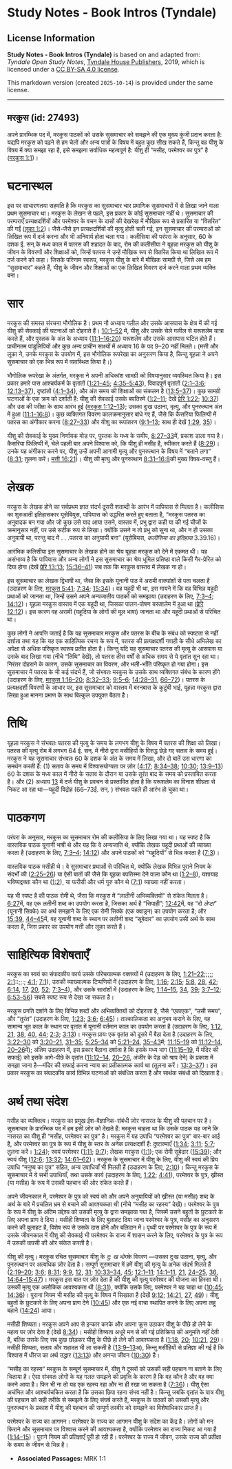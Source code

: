 # Study Notes - Book Intros (Tyndale)

## License Information

**Study Notes - Book Intros (Tyndale)** is based on and adapted from: _Tyndale Open Study Notes_, [Tyndale House Publishers](https://tyndaleopenresources.com/), 2019, which is licensed under a [CC BY-SA 4.0 license](https://creativecommons.org/licenses/by-sa/4.0/legalcode.en).

This markdown version (created `2025-10-14`) is provided under the same license.



--------------------------------

## मरकुस (id: 27493)

अपने प्रारम्भिक पद में, मरकुस पाठकों को उसके सुसमाचार को समझने की एक मुख्य कुंजी प्रदान करता है: यद्यपि मरकुस को पढ़ने से हम चेलों और अन्य पात्रों के विषय में बहुत कुछ सीख सकते हैं, किन्तु वह यीशु के विषय में क्या समझा रहा है, इसे समझना सर्वाधिक महत्वपूर्ण है: यीशु ही “मसीह, परमेश्वर का पुत्र” है ([मरकुस 1:1](https://ref.ly/Mark1:1))।

घटनास्थल
========

इस पर साधारणतया सहमति है कि मरकुस का सुसमाचार चार प्रमाणिक सुसमाचारों में से लिखा जाने वाला प्रथम सुसमाचार था। मरकुस के लेखन से पहले, इस प्रकार के कोई सुसमाचार नहीं थे। सुसमाचार की परम्पराएँ प्रत्यक्षदर्शियों और परमेश्वर के वचन के दासों की देखरेख में मौखिक रूप से प्रसारित या “वितरित” की गईं ([लूका 1:2](https://ref.ly/Luke1:2))। जैसे\-जैसे इन प्रत्यक्षदर्शियों की मृत्यु होती चली गई, इन सुसमाचार की परम्पराओं को लिखित रूप में दर्ज करना और भी अनिवार्य होता चला गया। कलीसिया की परंपरा के अनुसार, 60 के दशक ई. सन्.के मध्य काल में पतरस की शहादत के बाद, रोम की कलीसीया ने यूहन्ना मरकुस को यीशु के जीवन के विवरणों और शिक्षाओं को, जिन्हें पतरस ने उन्हें मौखिक रूप से वितरित किया था लिखित रूप में दर्ज करने को कहा। जिसके परिणाम स्वरूप, मरकुस यीशु के बारे में मौखिक सामग्री से, जिसे अब हम “सुसमाचार” कहते हैं, यीशु के जीवन और शिक्षाओं का एक लिखित विवरण दर्ज करने वाला प्रथम व्यक्ति बना।

सार
===

मरकुस की समस्त संरचना भौगोलिक है। प्रथम नौ अध्याय गलील और उसके आसपास के क्षेत्र में की गई यीशु की सेवकाई की घटनाओं को दोहराते हैं। [10:1–52](https://ref.ly/Mark10:1-Mark10:52) में, यीशु और उसके चेले गलील से यरूशलेम यात्रा करते हैं, और पुस्तक के अंत के अध्याय ([11:1–16:20](https://ref.ly/Mark11:1-Mark16:20)) यरूशलेम और उसके आसपास घटित होते हैं। प्राचीनतम पांडुलिपियों और कुछ अन्य प्राचीन साक्ष्यों में अध्याय 16 के पद 9–20 नहीं मिलते। (मत्ती और लूका ने, उनके मरकुस के उपयोग में, इस भौगोलिक रूपरेखा का अनुसरण किया है, किन्तु यूहन्ना ने अपने सुसमाचार को एक भिन्न रूप में व्यवस्थित किया है।)

भौगोलिक रूपरेखा के अंतर्गत, मरकुस ने अपनी अधिकांश सामग्री को विषयानुसार व्यवस्थित किया है। इस प्रकार हमारे पास आश्चर्यकर्म के वृतांतों ([1:21–45](https://ref.ly/Mark1:21-Mark1:45); [4:35–5:43](https://ref.ly/Mark4:35-Mark5:43)), विवादपूर्ण वृतांतों ([2:1–3:6](https://ref.ly/Mark2:1-Mark3:6); [12:13–37](https://ref.ly/Mark12:13-Mark12:37)), दृष्टांतों ([4:1–34](https://ref.ly/Mark4:1-Mark4:34)), और अंत समय की शिक्षाओं का संकलन है ([13:5–37](https://ref.ly/Mark13:5-Mark13:37))। कुछ सामग्री घटनाओं के एक क्रम को दर्शाती हैं: यीशु की सेवकाई उसके बपतिस्मे ([1:2–11](https://ref.ly/Mark1:2-Mark1:11); देखें [प्रेरि 1:22](https://ref.ly/Acts1:22); [10:37](https://ref.ly/Acts10:37)) और उस की परीक्षा के साथ आरंभ हुई ([मरकुस 1:12–13](https://ref.ly/Mark1:12-Mark1:13)); उसका दुःख उठाना, मृत्यु, और पुनरुत्थान अंत में हुआ ([11:1–16:8](https://ref.ly/Mark11:1-Mark16:8))। कुछ व्यक्तिगत विवरण कालक्रमानुसार बांधे गए हैं, जैसे कि कैसरिया फिलिप्पी में पतरस का अंगीकार करना ([8:27–33](https://ref.ly/Mark8:27-Mark8:33)) और यीशु का रूपांतरण ([9:1–13](https://ref.ly/Mark9:1-Mark9:13); साथ ही देखें [1:29](https://ref.ly/Mark1:29), [35](https://ref.ly/Mark1:35))।

यीशु की सेवकाई के मुख्य निर्णायक मोड पर, पुस्तक के मध्य के समीप, [8:27–33](https://ref.ly/Mark8:27-Mark8:33)में, प्रकाश डाला गया है। कैसरिया फिलिप्पी में, चेले पहली बार अपने विश्वास को, कि यीशु ही मसीह है, स्वीकार करते हैं ([8:29](https://ref.ly/Mark8:29))। उनके यह अंगीकार करने पर, यीशु उन्हें अपनी आगामी मृत्यु और पुनरुत्थान के विषय में “बताने लगा” ([8:31](https://ref.ly/Mark8:31); तुलना करें। [मत्ती 16:21](https://ref.ly/Matt16:21))। यीशु की मृत्यु और पुनरुत्थान [8:31–16:8](https://ref.ly/Mark8:31-Mark16:8)की मुख्य विषय\-वस्तु हैं।

लेखक
====

मरकुस के लेखक होने का सर्वप्रथम ज्ञात संदर्भ दूसरी शताब्दी के आरंभ में पापियास से मिलता है। कलीसिया का शुरुआती इतिहासकार यूसेबियुस, पापियास को उद्धरित करते हुए बताता है, “मरकुस पतरस का अनुवादक बन गया और जो कुछ उसे याद आया उसने, वास्तव में, प्रभु द्वारा कही या की गई चीजों के क्रमानुसार नहीं, पर उसे सटीक रूप से लिखा। क्योंकि उसने न तो प्रभु को सुना था, और न ही उसका अनुयायी था, परन्तु बाद में . . .पतरस का अनुयायी बना” (यूसेबियस, *कलीसिया का इतिहास* 3\.39\.16\)।

आरंभिक कलिसीया इस सुसमाचार के लेखक होने का श्रेय यूहन्ना मरकुस को देने में एकमत थी। यह असंभाव्य है कि पापियास और अन्य लोगों ने इस सुसमाचार का श्रेय धूमिल प्रतिष्ठा वाले किसी गैर\-प्रेरित को दिया होगा (देखें [प्रेरि 13:13](https://ref.ly/Acts13:13); [15:36–41](https://ref.ly/Acts15:36-Acts15:41)) जब तक कि मरकुस वास्तव में लेखक ना हो।

इस सुसमाचार का लेखक द्विभाषी था, जैसा कि इसके यूनानी पाठ में अरामी वाक्यांशों से पता चलता है (उदाहरण के लिए, [मरकुस 5:41](https://ref.ly/Mark5:41); [7:34](https://ref.ly/Mark7:34); [15:34](https://ref.ly/Mark15:34))। वह यहूदी भी था, इस मायने में कि वह विभिन्न यहूदी प्रथाओं को जानता था, जिन्हें उसने अपने अन्यजातीय पाठकों को समझाया (उदाहरण के लिए, [7:3–4](https://ref.ly/Mark7:3-Mark7:4); [14:12](https://ref.ly/Mark14:12))। यूहन्ना मरकुस वास्तव में एक यहूदी था, जिसका पालन\-पोषण यरूशलेम में हुआ था ([प्रेरि 12:12](https://ref.ly/Acts12:12))। इस कारण वह अरामी (यहूदिया के लोगों की मूल भाषा) जानता था और यहूदी प्रथाओं से परिचित था।

कुछ लोगों ने आपत्ति जताई है कि यह सुसमाचार मरकुस और पतरस के बीच के संबंध को स्पष्टता से नहीं दर्शाता तथा यह कि यह एक साहित्यिक रचना के रूप में, पतरस की प्रत्यक्षदर्शी गवाही के सीधे अभिलेख का अपेक्षा से अधिक परिष्कृत स्वरूप प्रतीत होता है। किन्तु यदि यह सुसमाचार पतरस की मृत्यु के आसपास या उसके बाद लिखा गया (नीचे “तिथि” देखें), तो पतरस तीस वर्षों से अधिक समय से ये वृतांत सुन रहा था। निरंतर दोहराने के कारण, उसके सुसमाचार का विवरण, और भली\-भाँति परिष्कृत हो गया होगा। इस सुसमाचार में पतरस के भी कई संदर्भ हैं, जो संभवतः मरकुस के उसके साथ व्यक्तिगत संबंध के कारण होंगे (उदाहरण के लिए, [मरकुस 1:16–20](https://ref.ly/Mark1:16-Mark1:20); [8:32–33](https://ref.ly/Mark8:32-Mark8:33); [9:5–6](https://ref.ly/Mark9:5-Mark9:6); [14:28–31](https://ref.ly/Mark14:28-Mark14:31), [66–72](https://ref.ly/Mark14:66-Mark14:72))। पतरस के प्रत्यक्षदर्शी विवरणों के आधार पर, इस सुसमाचार को वास्तव में बरनबास के कुटुंबी भाई, यूहन्ना मरकुस द्वारा लिखा हुआ मानना प्रमाण के साथ बिल्कुल उपयुक्त बैठता है।

तिथि
====

यूहन्ना मरकुस ने संभवतः पतरस की मृत्यु के समय के लगभग यीशु के विषय में पतरस की शिक्षा को लिखा। पतरस की मृत्यु रोम में लगभग 64 ई. सन्. में नीरो द्वारा मसीहियों के विरुद्ध छेड़े गए सताव के समय हुई। मरकुस ने यह सुसमाचार संभवतः 60 के दशक के अंत के समय में लिखा, और दो बातें उस धारणा का समर्थन करती हैं: (1\) सताव के समय में विश्वासयोग्यता पर ज़ोर ([4:17](https://ref.ly/Mark4:17); [8:34–38](https://ref.ly/Mark8:34-Mark8:38); [10:30](https://ref.ly/Mark10:30); [13:9–13](https://ref.ly/Mark13:9-Mark13:13)) 60 के दशक के मध्य काल में नीरो के सताव के दौरान या उसके तुरंत बाद के समय को प्रस्तावित करता है। और (2\) अध्याय [13](https://ref.ly/Mark13:1-Mark13:37) में दर्ज यीशु के प्रवचन से प्रस्तावित होता है कि यरूशलेम का विनाश शीघ्रता से निकट आ रहा था—यहूदी विद्रोह (66–73ई. सन्. ) संभवतः पहले ही आरंभ हो चुका था।

पाठकगण
======

परंपरा के अनुसार, मरकुस का सुसमाचार रोम की कलीसिया के लिए लिखा गया था। यह स्पष्ट है कि वास्तविक पाठक यूनानी भाषी थे और यह कि वे अन्यजाति थे, क्योंकि लेखक यहूदी प्रथाओं की व्याख्या करता है (उदाहरण के लिए, [7:3–4](https://ref.ly/Mark7:3-Mark7:4); [14:12](https://ref.ly/Mark14:12)) और अपने पाठकों को “यहूदियों” से भिन्न करता है ([7:3](https://ref.ly/Mark7:3))।

वास्तविक पाठक मसीही थे। वे सुसमाचार प्रथाओं से परिचित थे, क्योंकि लेखक विभिन्न पुराने नियम के संदर्भों की ([2:25–26](https://ref.ly/Mark2:25-Mark2:26)) या ऐसी बातों की जैसे कि यूहन्ना बपतिस्मा देने वाला कौन था ([1:2–8](https://ref.ly/Mark1:2-Mark1:8)), यशायाह भविष्यद्वक्ता कौन था ([1:2](https://ref.ly/Mark1:2)), या फरीसी और धर्म गुरु कौन थे ([7:1](https://ref.ly/Mark7:1)) व्याख्या नहीं करता।

यह भी स्पष्ट है की पाठक रोमी थे, जैसा कि मरकुस में “लातीनी अभिव्यक्तियों” से संकेत मिलता है। [6:27](https://ref.ly/Mark6:27)में, वह एक लतीनी शब्द का उपयोग करता है, जिसका अर्थ है “सिपाही”; [12:42](https://ref.ly/Mark12:42)में, वह “दो *लेप्टा*” (यूनानी सिक्के) का अर्थ समझाने के लिए एक रोमी सिक्के (एक क्वाड्रन) का उपयोग करता है; और [15:39](https://ref.ly/Mark15:39), [44–45](https://ref.ly/Mark15:44-Mark15:45)में, वह यूनानी शब्द के स्थान पर लतीनी शब्द “सूबेदार” का उपयोग उसी अर्थ के साथ करता है, जिस प्रकार का उपयोग मत्ती और लूका करते हैं।

साहित्यिक विशेषताएँ
===================

मरकुस का स्वयं का संपादकीय कार्य उसके परिचयात्मक वक्तव्यों में (उदाहरण के लिए, [1:21–22](https://ref.ly/Mark1:21-Mark1:22);;;;; [2:1](https://ref.ly/Mark2:1)::;;:; [4:1](https://ref.ly/Mark4:1); [7:1](https://ref.ly/Mark7:1)), उसकी व्याख्यात्मक टिप्पणियों में (उदाहरण के लिए, [1:16](https://ref.ly/Mark1:16); [2:15](https://ref.ly/Mark2:15); [5:8](https://ref.ly/Mark5:8), [28](https://ref.ly/Mark5:28), [42](https://ref.ly/Mark5:42); [6:14](https://ref.ly/Mark6:14), [17](https://ref.ly/Mark6:17), [20](https://ref.ly/Mark6:20), [52](https://ref.ly/Mark6:52); [7:3–4](https://ref.ly/Mark7:3-Mark7:4)), और उसके सारांशों में (उदाहरण के लिए, [1:14–15](https://ref.ly/Mark1:14-Mark1:15), [34](https://ref.ly/Mark1:34), [39](https://ref.ly/Mark1:39); [3:7–12](https://ref.ly/Mark3:7-Mark3:12); [6:53–56](https://ref.ly/Mark6:53-Mark6:56)) सबसे स्पष्ट रूप से देखा जा सकता है।

मरकुस प्रगति दर्शाने के लिए विभिन्न शब्दों और अभिव्यक्तियों को दोहराता है, जैसे “एकाएक”, “उसी समय”, और “तुरंत” (उदाहरण के लिए, [1:23](https://ref.ly/Mark1:23); [3:6](https://ref.ly/Mark3:6); [6:45](https://ref.ly/Mark6:45))। तात्कालिकता का अनुभव कराने के लिए, वह सामान्य भूत काल के स्थान पर वृतांत में यूनानी वर्तमान काल का उपयोग करता है (उदाहरण के लिए, [1:12](https://ref.ly/Mark1:12), [21](https://ref.ly/Mark1:21), [38](https://ref.ly/Mark1:38), [40](https://ref.ly/Mark1:40), [44](https://ref.ly/Mark1:44); [2:3](https://ref.ly/Mark2:3); [3:13](https://ref.ly/Mark3:13))। मरकुस प्रायः एक वृतांत को दूसरे में बैठा देता है (उदाहरण के लिए, [3:22–30](https://ref.ly/Mark3:22-Mark3:30) को [3:20–21](https://ref.ly/Mark3:20-Mark3:21), [31–35](https://ref.ly/Mark3:31-Mark3:35); [5:25–34](https://ref.ly/Mark5:25-Mark5:34) को [5:21–24](https://ref.ly/Mark5:21-Mark5:24), [35–43](https://ref.ly/Mark5:35-Mark5:43)में; [11:15–19](https://ref.ly/Mark11:15-Mark11:19) को [11:12–14](https://ref.ly/Mark11:12-Mark11:14), [20–26](https://ref.ly/Mark11:20-Mark11:26)में); अंतिम उदाहरण में, इस प्रकार बैठाना दर्शाता है कि इसके मध्य भाग ([11:15–19](https://ref.ly/Mark11:15-Mark11:19), में मंदिर की सफाई) को इसके आगे\-पीछे के वृतांत ([11:12–14](https://ref.ly/Mark11:12-Mark11:14), [20–26](https://ref.ly/Mark11:20-Mark11:26), अंजीर के पेड़ को श्राप देने) के प्रकाश में समझा जाना है—मंदिर की सफाई करना न्याय का प्रतीकात्मक कार्य था (तुलना करें। [13:3–37](https://ref.ly/Mark13:3-Mark13:37))। इस प्रकार मरकुस का संपादकीय कार्य विभिन्न घटनाओं को संबंधित करता है और सार्थक संबंधों को दिखाता है।

अर्थ तथा संदेश
==============

मसीह का व्यक्तित्व। मरकुस का प्रमुख ईश\-वैज्ञानिक\-संबंधी ज़ोर नासरत के यीशु की पहचान पर है। सुसमाचार के प्रारम्भिक पद में हम इसी ज़ोर को देखते हैं: मरकुस चाहता था कि उसके पाठक यह जाने कि नासरत का यीशु ही “मसीह, परमेश्वर का पुत्र” है। मरकुस में यह उपाधि “परमेश्वर का पुत्र” बार\-बार आई है, और परमेश्वर का पुत्र के रूप में यीशु के स्तर के अनेक प्रत्यक्षदर्शी हैं: दुष्टात्माएँ ([1:34](https://ref.ly/Mark1:34); [3:11](https://ref.ly/Mark3:11); [5:7](https://ref.ly/Mark5:7); तुलना करें। [1:24](https://ref.ly/Mark1:24)); स्वयं परमेश्वर ([1:11](https://ref.ly/Mark1:11); [9:7](https://ref.ly/Mark9:7)); लेखक मरकुस ([1:1](https://ref.ly/Mark1:1)); एक रोमी सूबेदार ([15:39](https://ref.ly/Mark15:39)); और स्वयं यीशु ([12:6](https://ref.ly/Mark12:6); [13:32](https://ref.ly/Mark13:32); [14:61–62](https://ref.ly/Mark14:61-Mark14:62))। मरकुस के सुसमाचार में यीशु के लिए, यीशु की स्वयं की प्रिय उपाधि “मनुष्य का पुत्र” सहित, अन्य उपाधियाँ भी मिलती हैं (उदाहरण के लिए, [2:10](https://ref.ly/Mark2:10))। किन्तु मरकुस के सुसमाचार में ये सभी उपाधियाँ, तथा उसके कार्य (उदाहरण के लिए, [1:22](https://ref.ly/Mark1:22); [4:41](https://ref.ly/Mark4:41)), परमेश्वर के पुत्र, ख्रीस्त (या मसीह) के रूप में उसकी पहचान की ओर संकेत करते हैं।

अपने जीवनकाल में, परमेश्वर के पुत्र को स्वयं को और अपने अनुयायियों को ख्रीस्त (या मसीह) शब्द के अर्थ के बारे में प्रचलित भ्रम से बचाने की आवश्यकता थी (नीचे “मसीह का रहस्य” देखें)। परमेश्वर के पुत्र के रूप में यीशु के अंतिम उद्देश्य को उसकी मृत्यु के द्वारा समझाया गया है, जिसमें उसने बहुतों के छुटकारे के लिए अपना प्राण दे दिया। मसीही शिष्यता के लिए बुलाहट दिया जाना परमेश्वर के पुत्र, मसीह का अनुसरण करने की बुलाहट है, विशेष रूप से उसके दास होने और बलिदान में। पृथ्वी पर परमेश्वर के पुत्र के रूप में उसके जीवनकाल में यीशु की सेवकाई भी परमेश्वर के राज्य में शासन करने के लिए, परमेश्वर के पुत्र के रूप में उसकी वापसी की ओर संकेत करती है।

यीशु की मृत्यु। मरकुस रचित सुसमाचार यीशु के *दु: ख भोग*के विवरण —उसका दुःख उठाना, मृत्यु, और पुनरुत्थान पर अत्यधिक ज़ोर देता है। सम्पूर्ण सुसमाचार में हमें यीशु की मृत्यु के अनेक संदर्भ मिलते हैं ([2:19–20](https://ref.ly/Mark2:19-Mark2:20); [3:6](https://ref.ly/Mark3:6); [8:31](https://ref.ly/Mark8:31); [9:9](https://ref.ly/Mark9:9), [12](https://ref.ly/Mark9:12), [31](https://ref.ly/Mark9:31); [10:33–34](https://ref.ly/Mark10:33-Mark10:34), [45](https://ref.ly/Mark10:45); [12:1–11](https://ref.ly/Mark12:1-Mark12:11); [14:1–11](https://ref.ly/Mark14:1-Mark14:11), [21](https://ref.ly/Mark14:21), [24–25](https://ref.ly/Mark14:24-Mark14:25), [36](https://ref.ly/Mark14:36), [14:64–15:47](https://ref.ly/Mark14:64-Mark15:47))। मरकुस इस बात पर ज़ोर देता है की यीशु की मृत्यु परमेश्वर की योजना का हिस्सा थी। उसकी मृत्यु एक अलौकिक आवश्यकता थी ([8:31](https://ref.ly/Mark8:31)), क्योंकि उसके लिए, परमेश्वर ने यह चाहा था ([10:45](https://ref.ly/Mark10:45); [14:36](https://ref.ly/Mark14:36))। पुराना नियम भी मसीह की मृत्यु के विषय में सिखाता है (देखें [9:12](https://ref.ly/Mark9:12); [14:21](https://ref.ly/Mark14:21), [27](https://ref.ly/Mark14:27), [49](https://ref.ly/Mark14:49))। यीशु बहुतों के छुटकारे के लिए अपना प्राण देने ([10:45](https://ref.ly/Mark10:45)) और एक नई वाचा स्थापित करने के लिए अपना लहू बहाने ([14:24](https://ref.ly/Mark14:24)) आया।

मसीही शिष्यता। मरकुस अपने आप से इन्कार करके और अपना क्रूस उठाकर यीशु के पीछे हो लेने के महत्व पर ज़ोर देता है (देखें [8:34](https://ref.ly/Mark8:34))। मसीही शिष्यता अधूरे मन से की गई प्रतिक्रिया की अनुमति नहीं देती है, बल्कि उसके लिए सब कुछ छोड़कर यीशु के पीछे हो लेने की आवश्यकता है ([1:18](https://ref.ly/Mark1:18), [20](https://ref.ly/Mark1:20); [10:21](https://ref.ly/Mark10:21), [29](https://ref.ly/Mark10:29))। मसीही शिष्यता, सताव और शहादत भी ला सकती है ([13:9–13](https://ref.ly/Mark13:9-Mark13:13)अ), किन्तु मसीहियों से प्रतिज्ञा की गई है कि विश्वास में धीरज का अर्थ उद्धार ([13:13](https://ref.ly/Mark13:13)) और अनन्त जीवन ([10:30](https://ref.ly/Mark10:30)) है।

“मसीह का रहस्य” मरकुस के सम्पूर्ण सुसमाचार में, यीशु ने दूसरों को उसकी सही पहचान ना बताने के लिए चिताया है। ऐसा संभवतः लोगों के यह गलत समझने की प्रवृत्ति के कारण है कि वह कौन है और वह क्या करने आया है। फिर भी ना तो यह एक रहस्य रहा और ना ही रखा जा सकता है ([7:36](https://ref.ly/Mark7:36))। यीशु ऐसा अचंभित और आश्चर्यचकित करता है कि उसका छिपा रहना संभव नहीं है। किन्तु जबकि वृतांत के पात्र यीशु की पहचान को सही तरीके से समझने के लिए संघर्ष करते हैं, मरकुस के पाठकों को उसकी मृत्यु और पुनरुत्थान के प्रकाश में यीशु की पहचान की सम्पूर्ण तस्वीर को समझने का विशेषाधिकार प्राप्त है।

परमेश्वर के राज्य का आगमन। परमेश्वर के राज्य का आगमन यीशु के संदेश का केंद्र है। लोगों को मन फिराने और सुसमाचार पर विश्वास करने की आवश्यकता है, क्योंकि परमेश्वर का राज्य निकट आ गया है ([1:14–15](https://ref.ly/Mark1:14-Mark1:15))। पुराने नियम की प्रतिज्ञाएँ पूरी हो रही हैं। परमेश्वर के राज्य में जीवन, उसके राज्य की प्रतीक्षा के समय के जीवन से भिन्न है।

* **Associated Passages:** MRK 1:1

